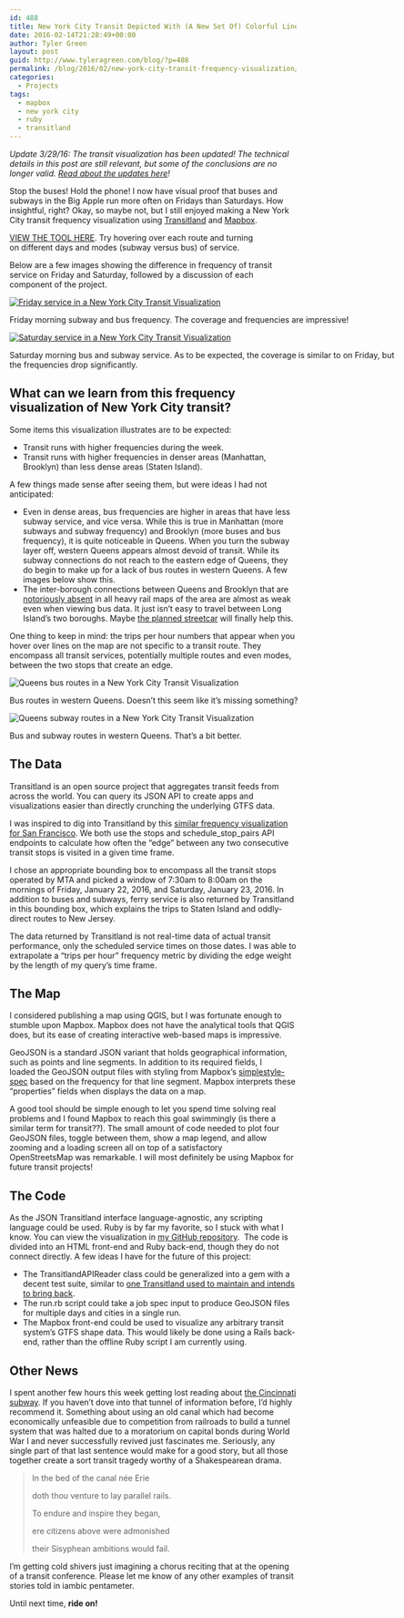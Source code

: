 ```yaml
---
id: 488
title: New York City Transit Depicted With (A New Set Of) Colorful Lines
date: 2016-02-14T21:28:49+00:00
author: Tyler Green
layout: post
guid: http://www.tyleragreen.com/blog/?p=488
permalink: /blog/2016/02/new-york-city-transit-frequency-visualization/
categories:
  - Projects
tags:
  - mapbox
  - new york city
  - ruby
  - transitland
---
```

_Update 3/29/16: The transit visualization has been updated! The technical details in this post are still relevant, but some of the conclusions are no longer valid. [Read about the updates here](http://www.tyleragreen.com/blog/2016/03/updated-new-york-city-transit-frequency-visualization/)!_

Stop the buses! Hold the phone! I now have visual proof that buses and subways in the Big Apple run more often on Fridays than Saturdays. How insightful, right? Okay, so maybe not, but I still enjoyed making a New York City transit frequency visualization using <a href="https://transit.land/" target="_blank">Transitland</a> and <a href="https://www.mapbox.com/" target="_blank">Mapbox</a>.

<a href="http://www.tyleragreen.com/maps/new_york" target="_blank">VIEW THE TOOL HERE</a>. Try hovering over each route and turning on different days and modes (subway versus bus) of service.

Below are a few images showing the difference in frequency of transit service on Friday and Saturday, followed by a discussion of each component of the project.

<div style="width: 686px" class="wp-caption alignnone">
  <a href="http://www.tyleragreen.com/maps/new_york.html" target="_blank"><img src="http://i2.wp.com/www.tyleragreen.com/blog_files/2016-02-nyc-visualization/friday.png?resize=676%2C404" alt="Friday service in a New York City Transit Visualization" data-recalc-dims="1" /></a>
  
  <p class="wp-caption-text">
    Friday morning subway and bus frequency. The coverage and frequencies are impressive!
  </p>
</div>

<div style="width: 686px" class="wp-caption alignnone">
  <a href="http://www.tyleragreen.com/maps/new_york.html" target="_blank"><img src="http://i1.wp.com/www.tyleragreen.com/blog_files/2016-02-nyc-visualization/saturday.png?resize=676%2C415" alt="Saturday service in a New York City Transit Visualization" data-recalc-dims="1" /></a>
  
  <p class="wp-caption-text">
    Saturday morning bus and subway service. As to be expected, the coverage is similar to on Friday, but the frequencies drop significantly.
  </p>
</div>

## What can we learn from this frequency visualization of New York City transit?

Some items this visualization illustrates are to be expected:

  * Transit runs with higher frequencies during the week.
  * Transit runs with higher frequencies in denser areas (Manhattan, Brooklyn) than less dense areas (Staten Island).

A few things made sense after seeing them, but were ideas I had not anticipated:

  * Even in dense areas, bus frequencies are higher in areas that have less subway service, and vice versa. While this is true in Manhattan (more subways and subway frequency) and Brooklyn (more buses and bus frequency), it is quite noticeable in Queens. When you turn the subway layer off, western Queens appears almost devoid of transit. While its subway connections do not reach to the eastern edge of Queens, they do begin to make up for a lack of bus routes in western Queens. A few images below show this.
  * The inter-borough connections between Queens and Brooklyn that are [notoriously absent](http://www.citylab.com/commute/2013/05/very-brief-history-why-its-so-hard-get-brooklyn-queens/5738/) in all heavy rail maps of the area are almost as weak even when viewing bus data. It just isn&#8217;t easy to travel between Long Island&#8217;s two boroughs. Maybe <a href="http://www.citylab.com/commute/2016/02/new-york-brooklyn-queens-waterfront-streetcar/459984/" target="_blank">the planned streetcar</a> will finally help this.

One thing to keep in mind: the trips per hour numbers that appear when you hover over lines on the map are not specific to a transit route. They encompass all transit services, potentially multiple routes and even modes, between the two stops that create an edge.

<div style="width: 686px" class="wp-caption alignnone">
  <img src="http://i2.wp.com/www.tyleragreen.com/blog_files/2016-02-nyc-visualization/queens_buses.png?resize=676%2C500" alt="Queens bus routes in a New York City Transit Visualization" data-recalc-dims="1" />
  
  <p class="wp-caption-text">
    Bus routes in western Queens. Doesn&#8217;t this seem like it&#8217;s missing something?
  </p>
</div>

<div style="width: 686px" class="wp-caption alignnone">
  <img src="http://i0.wp.com/www.tyleragreen.com/blog_files/2016-02-nyc-visualization/queens_subway.png?resize=676%2C519" alt="Queens subway routes in a New York City Transit Visualization" data-recalc-dims="1" />
  
  <p class="wp-caption-text">
    Bus and subway routes in western Queens. That&#8217;s a bit better.
  </p>
</div>

## The Data

Transitland is an open source project that aggregates transit feeds from across the world. You can query its JSON API to create apps and visualizations easier than directly crunching the underlying GTFS data.

I was inspired to dig into Transitland by this <a href="https://gist.github.com/irees/272e5dc57614cab595a0" target="_blank">similar frequency visualization for San Francisco</a>. We both use the stops and schedule\_stop\_pairs API endpoints to calculate how often the &#8220;edge&#8221; between any two consecutive transit stops is visited in a given time frame.

I chose an appropriate bounding box to encompass all the transit stops operated by MTA and picked a window of 7:30am to 8:00am on the mornings of Friday, January 22, 2016, and Saturday, January 23, 2016. In addition to buses and subways, ferry service is also returned by Transitland in this bounding box, which explains the trips to Staten Island and oddly-direct routes to New Jersey.

The data returned by Transitland is not real-time data of actual transit performance, only the scheduled service times on those dates. I was able to extrapolate a &#8220;trips per hour&#8221; frequency metric by dividing the edge weight by the length of my query&#8217;s time frame.

## The Map

I considered publishing a map using QGIS, but I was fortunate enough to stumble upon Mapbox. Mapbox does not have the analytical tools that QGIS does, but its ease of creating interactive web-based maps is impressive.

GeoJSON is a standard JSON variant that holds geographical information, such as points and line segments. In addition to its required fields, I loaded the GeoJSON output files with styling from Mapbox&#8217;s <a href="https://github.com/mapbox/simplestyle-spec/tree/master/1.1.0" target="_blank">simplestyle-spec</a> based on the frequency for that line segment. Mapbox interprets these &#8220;properties&#8221; fields when displays the data on a map.

A good tool should be simple enough to let you spend time solving real problems and I found Mapbox to reach this goal swimmingly (is there a similar term for transit??). The small amount of code needed to plot four GeoJSON files, toggle between them, show a map legend, and allow zooming and a loading screen all on top of a satisfactory OpenStreetsMap was remarkable. I will most definitely be using Mapbox for future transit projects!

## The Code

As the JSON Transitland interface language-agnostic, any scripting language could be used. Ruby is by far my favorite, so I stuck with what I know. You can view the visualization in <a href="https://github.com/tyleragreen/frequency-visualization" target="_blank">my GitHub repository</a>.  The code is divided into an HTML front-end and Ruby back-end, though they do not connect directly. A few ideas I have for the future of this project:

  * The TransitlandAPIReader class could be generalized into a gem with a decent test suite, similar to <a href="https://github.com/transitland/transitland-ruby-client" target="_blank">one Transitland used to maintain and intends to bring back</a>.
  * The run.rb script could take a job spec input to produce GeoJSON files for multiple days and cities in a single run.
  * The Mapbox front-end could be used to visualize any arbitrary transit system&#8217;s GTFS shape data. This would likely be done using a Rails back-end, rather than the offline Ruby script I am currently using.

## Other News

I spent another few hours this week getting lost reading about <a href="http://flavorwire.com/311780/9-of-the-coolest-secret-subway-stations-in-the-world/6" target="_blank">the Cincinnati subway</a>. If you haven&#8217;t dove into that tunnel of information before, I&#8217;d highly recommend it. Something about using an old canal which had become economically unfeasible due to competition from railroads to build a tunnel system that was halted due to a moratorium on capital bonds during World War I and never successfully revived just fascinates me. Seriously, any single part of that last sentence would make for a good story, but all those together create a sort transit tragedy worthy of a Shakespearean drama.

> In the bed of the canal née Erie
> 
> doth thou venture to lay parallel rails.
> 
> To endure and inspire they began,
> 
> ere citizens above were admonished
> 
> their Sisyphean ambitions would fail.

I&#8217;m getting cold shivers just imagining a chorus reciting that at the opening of a transit conference. Please let me know of any other examples of transit stories told in iambic pentameter.

Until next time, **ride on!**
